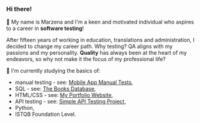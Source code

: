 ### Hi there!  

👋 My name is Marzena and I'm a keen and motivated individual who aspires to a career in **software testing**!

After fifteen years of working in education, translations and administration, I decided to change my career path. Why testing? QA aligns with my passions and my personality. **Quality** has always been at the heart of my endeavors, so why not make it the focus of my professional life?

:monocle_face: I'm currently studying the basics of:
* manual testing - see: [Mobile App Manual Tests](https://github.com/m-sowa/Mobile-App-Manual-Tests), 
* SQL - see: [The Books Database](https://github.com/m-sowa/The-Books-Database), 
* HTML/CSS - see: [My Portfolio Website](https://github.com/m-sowa/My-Portfolio-Website), 
* API testing - see: [Simple API Testing Project](https://github.com/m-sowa/Simple-API-Testing-Project),
* Python,
* ISTQB Foundation Level.
